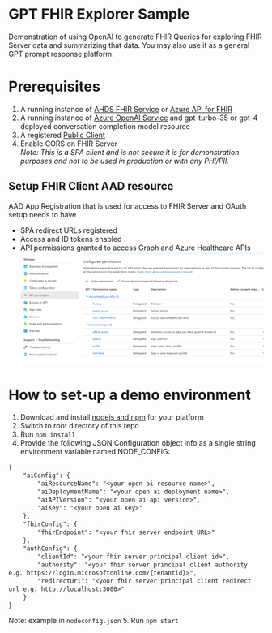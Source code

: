 # GPT FHIR Explorer Sample
Demonstration of using OpenAI to generate FHIR Queries for exploring FHIR Server data and summarizing that data.  You may also use it as a general GPT prompt response platform.

# Prerequisites
1. A running instance of [AHDS FHIR Service](https://learn.microsoft.com/en-us/azure/healthcare-apis/fhir/fhir-portal-quickstart) or [Azure API for FHIR](https://learn.microsoft.com/en-us/azure/healthcare-apis/azure-api-for-fhir/fhir-paas-portal-quickstart)
2. A running instance of [Azure OpenAI Service](https://learn.microsoft.com/en-us/azure/cognitive-services/openai/overview?wt.mc_id=acom_openaiwhatis_webpage_gdc) and gpt-turbo-35 or gpt-4 deployed conversation completion model resource
3. A registered [Public Client](https://learn.microsoft.com/en-us/azure/healthcare-apis/azure-api-for-fhir/register-public-azure-ad-client-app)
4. Enable CORS on FHIR Server
</br><I>Note: This is a SPA client and is not secure it is for demonstration purposes and not to be used in production or with any PHI/PII.</I>

## Setup FHIR Client AAD resource
AAD App Registration that is used for access to FHIR Server and OAuth setup needs to have
- SPA redirect URLs registered 
- Access and ID tokens enabled
- API permissions granted to access Graph and Azure Healthcare APIs
![Permissions](./FHIRAPIAccess.png)

# How to set-up a demo environment
1.  Download and install [nodejs and npm](https://nodejs.org/en/download) for your platform
2.  Switch to root directory of this repo
3.  Run ```npm install```
4.  Provide the following JSON Configuration object info as a single string environment variable named NODE_CONFIG: 
```
{
	"aiConfig": {
		"aiResourceName": "<your open ai resource name>",
		"aiDeploymentName": "<your open ai deployment name>",
		"aiAPIVersion": "<your open ai api version>",
		"aiKey": "<your open ai key>"
	},
	"fhirConfig": {
		"fhirEndpoint": "<your fhir server endpoint URL>"
	},
	"authConfig": {
		"clientId": "<your fhir server principal client id>",
		"authority": "<your fhir server principal client authority e.g. https://login.microsoftonline.com/{tenantid}>",
		"redirectUri": "<your fhir server principal client redirect url e.g. http://localhost:3000>"
	}
}
```
Note: example in `nodeconfig.json`
5. Run ```npm start```